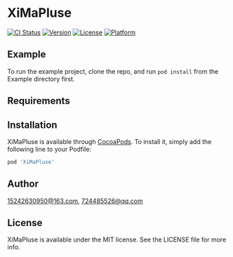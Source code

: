 # XiMaPluse

[![CI Status](https://img.shields.io/travis/15242630950@163.com/XiMaPluse.svg?style=flat)](https://travis-ci.org/15242630950@163.com/XiMaPluse)
[![Version](https://img.shields.io/cocoapods/v/XiMaPluse.svg?style=flat)](https://cocoapods.org/pods/XiMaPluse)
[![License](https://img.shields.io/cocoapods/l/XiMaPluse.svg?style=flat)](https://cocoapods.org/pods/XiMaPluse)
[![Platform](https://img.shields.io/cocoapods/p/XiMaPluse.svg?style=flat)](https://cocoapods.org/pods/XiMaPluse)

## Example

To run the example project, clone the repo, and run `pod install` from the Example directory first.

## Requirements

## Installation

XiMaPluse is available through [CocoaPods](https://cocoapods.org). To install
it, simply add the following line to your Podfile:

```ruby
pod 'XiMaPluse'
```

## Author

15242630950@163.com, 724485526@qq.com

## License

XiMaPluse is available under the MIT license. See the LICENSE file for more info.
